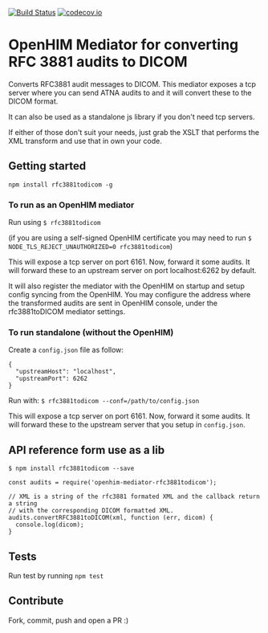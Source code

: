[![Build Status](https://travis-ci.org/jembi/openhim-mediator-RFC3881toDICOM.svg)](https://travis-ci.org/jembi/openhim-mediator-RFC3881toDICOM) [![codecov.io](https://codecov.io/github/jembi/openhim-mediator-RFC3881toDICOM/coverage.svg?branch=master)](https://codecov.io/github/jembi/openhim-mediator-RFC3881toDICOM?branch=master)

OpenHIM Mediator for converting RFC 3881 audits to DICOM
========================================================

Converts RFC3881 audit messages to DICOM. This mediator exposes a tcp server
where you can send ATNA audits to and it will convert these to the DICOM format.

It can also be used as a standalone js library if you don't need tcp servers.

If either of those don't suit your needs, just grab the XSLT that performs
the XML transform and use that in own your code.

Getting started
---------------

```
npm install rfc3881todicom -g
```

### To run as an OpenHIM mediator

Run using `$ rfc3881todicom`

(if you are using a self-signed OpenHIM certificate you may need to run
`$ NODE_TLS_REJECT_UNAUTHORIZED=0 rfc3881todicom`)

This will expose a tcp server on port 6161. Now, forward it some audits. It will
forward these to an upstream server on port localhost:6262 by default.

It will also register the mediator with the OpenHIM on startup and setup config
syncing from the OpenHIM. You may configure the address where the transformed
audits are sent in OpenHIM console, under the rfc3881toDICOM mediator settings.

### To run standalone (without the OpenHIM)

Create a `config.json` file as follow:

```
{
  "upstreamHost": "localhost",
  "upstreamPort": 6262
}
```

Run with: `$ rfc3881todicom --conf=/path/to/config.json`

This will expose a tcp server on port 6161. Now, forward it some audits. It will
forward these to the upstream server that you setup in `config.json`.

API reference form use as a lib
-------------------------------

`$ npm install rfc3881todicom --save`

```
const audits = require('openhim-mediator-rfc3881todicom');

// XML is a string of the rfc3881 formated XML and the callback return a string
// with the corresponding DICOM formatted XML.
audits.convertRFC3881toDICOM(xml, function (err, dicom) {
  console.log(dicom);
}
```

Tests
-----

Run test by running `npm test`

Contribute
----------

Fork, commit, push and open a PR :)
